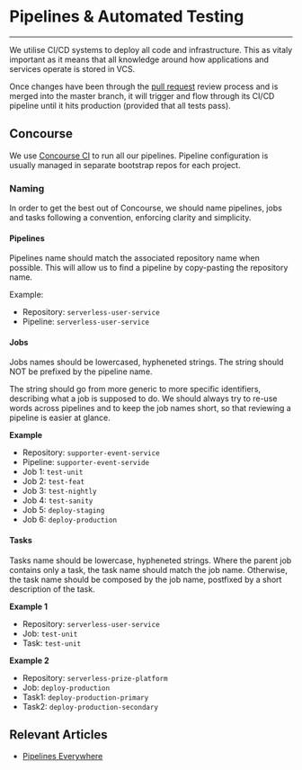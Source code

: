 # Pipelines & Automated Testing
***

We utilise CI/CD systems to deploy all code and infrastructure. This as vitaly
important as it means that all knowledge around how applications and services
operate is stored in VCS.

Once changes have been through the [pull request](code-review.md) review
process and is merged into the master branch, it will trigger and flow through
its CI/CD pipeline until it hits production (provided that all tests pass).

## Concourse

We use [Concourse CI](https://concourse-ci.org/) to run all our pipelines.
Pipeline configuration is usually managed in separate bootstrap repos for each
project.

### Naming

In order to get the best out of Concourse, we should name pipelines, jobs and tasks following a convention, enforcing clarity and simplicity.

#### Pipelines

Pipelines name should match the associated repository name when possible. This will allow us to find a pipeline by copy-pasting the repository name.

Example:
- Repository: `serverless-user-service`
- Pipeline: `serverless-user-service`

#### Jobs

Jobs names should be lowercased, hypheneted strings. The string should NOT be prefixed by the pipeline name.

The string should go from more generic to more specific identifiers, describing what a job is supposed to do. We should always try to re-use words across pipelines and to keep the job names short, so that reviewing a pipeline is easier at glance.

**Example**
- Repository: `supporter-event-service`
- Pipeline: `supporter-event-servide`
- Job 1: `test-unit`
- Job 2: `test-feat`
- Job 3: `test-nightly`
- Job 4: `test-sanity`
- Job 5: `deploy-staging`
- Job 6: `deploy-production`

#### Tasks

Tasks name should be lowercase, hypheneted strings. Where the parent job contains only a task, the task name should match the job name. Otherwise, the task name should be composed by the job name, postfixed by a short description of the task.

**Example 1**
- Repository: `serverless-user-service`
- Job: `test-unit`
- Task: `test-unit`

**Example 2**
- Repository: `serverless-prize-platform`
- Job: `deploy-production`
- Task1: `deploy-production-primary`
- Task2: `deploy-production-secondary`

## Relevant Articles

- [Pipelines Everywhere](https://medium.com/comic-relief/pipelines-everywhere-9eb284f5bee3)
